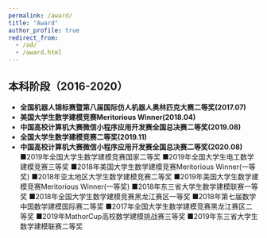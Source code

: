 ```yaml
---
permalink: /award/
title: "Award"
author_profile: true
redirect_from: 
  - /ad/
  - /award.html
---
```


## 本科阶段（2016-2020）
- **全国机器人锦标赛暨第八届国际仿人机器人奥林匹克大赛二等奖(2017.07)**
- **美国大学生数学建模竞赛Meritorious Winner(2018.04)**
- **中国高校计算机大赛微信小程序应用开发赛全国总决赛二等奖(2019.08)**
- **全国大学生数学建模竞赛二等奖(2019.11)**
- **中国高校计算机大赛微信小程序应用开发赛全国总决赛二等奖(2020.08)**
■2019年全国大学生数学建模竞赛国家二等奖                     ■2019年全国大学生电工数学建模竞赛三等奖
■2018年美国大学生数学建模竞赛Meritorious  Winner(一等奖)     ■2018年亚太地区大学生数学建模竞赛二等奖
■2019年美国大学生数学建模竞赛Meritorious  Winner(一等奖)     ■2018年东三省大学生数学建模联赛一等奖
■2018年全国大学生数学建模竞赛黑龙江赛区一等奖               ■2018年第七届数学中国数学建模国际赛二等奖
■2017年全国大学生数学建模竞赛黑龙江赛区二等奖               ■2019年MathorCup高校数学建模挑战赛三等奖
■2019年东三省大学生数学建模联赛二等奖     
